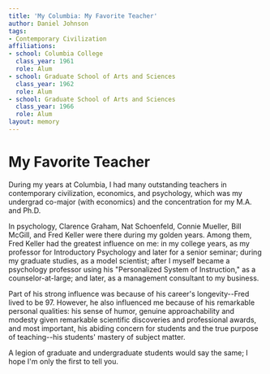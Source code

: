 ```yaml
---
title: 'My Columbia: My Favorite Teacher'
author: Daniel Johnson
tags:
- Contemporary Civilization
affiliations:
- school: Columbia College
  class_year: 1961
  role: Alum
- school: Graduate School of Arts and Sciences
  class_year: 1962
  role: Alum
- school: Graduate School of Arts and Sciences
  class_year: 1966
  role: Alum
layout: memory
---
```


# My Favorite Teacher

During my years at Columbia, I had many outstanding teachers in contemporary civilization, economics, and psychology, which was my undergrad co-major (with economics) and the concentration for my M.A. and Ph.D.

In psychology, Clarence Graham, Nat Schoenfeld, Connie Mueller, Bill McGill, and Fred Keller were there during my golden years. Among them, Fred Keller had the greatest influence on me: in my college years, as my professor for Introductory Psychology and later for a senior seminar; during my graduate studies, as a model scientist;  after I myself became a psychology professor using his "Personalized System of Instruction," as a counselor-at-large; and later, as a management consultant to my business.

Part of his strong influence was because of his career's longevity--Fred lived to be 97. However, he also influenced me because of his remarkable personal qualities: his sense of humor, genuine approachability and modesty given remarkable scientific discoveries and professional awards, and most important, his abiding concern for students and the true purpose of teaching--his students' mastery of subject matter.

A legion of graduate and undergraduate students would say the same; I hope I'm only the first to tell you.
